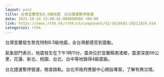 ```yaml
---
layout: post
title: 台灣宜蘭發生6.5級地震　台北捷運暫停營運
date: 2021-10-24 13:48:43.000000000 +08:00
link: https://news.rthk.hk/rthk/ch/component/k2/1616693-20211024.htm
categories: rthk
---
```


台灣宜蘭發生黎克特制6.5級地震，全台灣都感受到震動。

氣象部門表示，地震發生在下午1時11分，震央位於宜蘭縣南澳鄉，震源深度66公里，花蓮、新北、桃園、台北、台中等地錄得4級震級。

台北捷運暫停營運，檢查路軌。台北市政府應變中心開設專案，了解有無災情。

